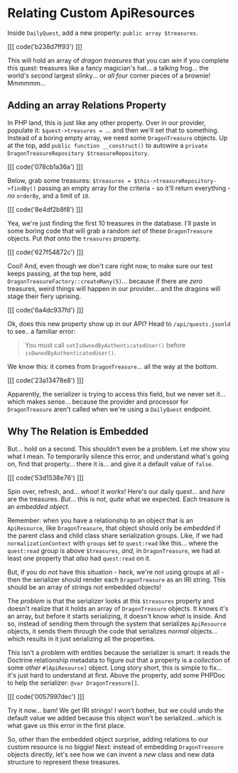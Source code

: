 # Relating Custom ApiResources

Inside `DailyQuest`, add a new property: `public array $treasures`. 

[[[ code('b238d7ff93') ]]]

This will hold an array of *dragon treasures* that you can *win* if you complete 
this quest: treasures like a fancy magician's hat... a talking frog... 
the world's *second* largest slinky... or *all four* corner pieces of a brownie! 
Mmmmmm...

## Adding an array Relations Property

In PHP land, this is just like any other property. Over in our provider,
populate it: `$quest->treasures = `... and then we'll set that to something.
Instead of a boring empty array, we need some `DragonTreasure` objects. Up at
the top, add `public function __construct()` to autowire a
`private DragonTreasureRepository $treasureRepository`. 

[[[ code('078cb1a36a') ]]]

Below, grab some treasures:
`$treasures = $this->treasureRepository->findBy()` passing an empty array for the
criteria - so it'll return everything - *no* `orderBy`, and a limit of `10`.

[[[ code('8e4df2b8f8') ]]]

Yea, we're just finding the first 10 treasures in the database. I'll paste in some boring
code that will grab a random *set* of these `DragonTreasure` objects. Put *that*
onto the `treasures` property.

[[[ code('627f54872c') ]]]

Cool! And, even though we don't care right now, to make sure our test keeps passing,
at the top here, add `DragonTreasureFactory::createMany(5)`... because if there are
*zero* treasures, weird things will happen in our provider... and the dragons will
stage their fiery uprising.

[[[ code('6a4dc937fd') ]]]

Ok, does this new property show up in our API? Head to `/api/quests.jsonld` to see..
a familiar error:

> You must call `setIsOwnedByAuthenticatedUser()` before `isOwnedByAuthenticatedUser()`.

We know this: it comes from `DragonTreasure`... all the way at the bottom. 

[[[ code('23a13478e8') ]]]

Apparently, the serializer is trying to access this field, but we never set it... which makes
sense... because the provider and processor for `DragonTreasure` aren't called
when we're using a `DailyQuest` endpoint.

## Why The Relation is Embedded

But... hold on a second. This shouldn't even be a problem. Let me show you what I
mean. To temporarily silence this error, and understand what's going on, find that
property... there it is... and give it a default value of `false`. 

[[[ code('53d1538e76') ]]]

Spin over, refresh, and... *whoa*! It *works*! Here's our daily quest... 
and *here* are the treasures. *But*... this is not, *quite* what we expected. 
Each treasure is an *embedded object*.

Remember: when you have a relationship to an object that is an `ApiResource`, like
`DragonTreasure`, that object should only be *embedded* if the parent class and
child class share serialization groups. Like, if we had `normalizationContext`
with `groups` set to `quest:read` like this... where the `quest:read` group is above
`$treasures`, *and*, in `DragonTreasure`, we had at least one property that *also*
had `quest:read` on it.

But, if you do *not* have this situation - heck, we're not using groups at all -
then the serializer should render each `DragonTreasure` as an IRI string. This
should be an array of strings not embedded objects!

The *problem* is that the serializer looks at this `$treasures` property and doesn't
realize that it holds an array of `DragonTreasure` objects. It knows it's an array,
but before it starts serializing, it doesn't know *what* is inside. And so, instead
of sending them through the system that serializes `ApiResource` objects, it sends
them through the code that serializes *normal* objects... which results in it just
serializing all the properties.

This isn't a problem with entities because the serializer is smart: it reads
the Doctrine relationship metadata to figure out that a property is a *collection*
of some *other* `#[ApiResource]` object. Long story short, this is simple
to fix... it's just hard to understand at first. Above the property, add some
PHPDoc to help the serializer: `@var DragonTreasure[]`.

[[[ code('0057997dec') ]]]

Try it now... bam! We get IRI strings! I won't bother, but we could
undo the default value we added because this object won't be serialized...which
is what gave us this error in the first place.

So, other than the embedded object surprise, adding relations to our custom resource
is no biggie! Next: instead of embedding `DragonTreasure` objects directly, let's
see how we can invent a *new* class and new data structure to represent these
treasures.
